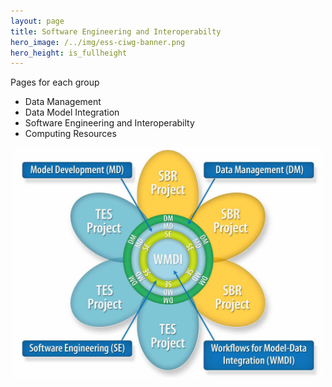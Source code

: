 ```yaml
---
layout: page
title: Software Engineering and Interoperabilty
hero_image: /../img/ess-ciwg-banner.png
hero_height: is_fullheight
---
```


Pages for each group
 * Data Management
 * Data Model Integration
 * Software Engineering and Interoperabilty
 * Computing Resources

 <p align="center">
  <img width="500" src="/../img/ESSWG_logo-1.jpeg">
</p>
